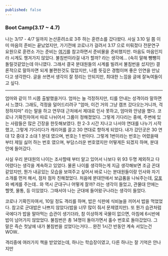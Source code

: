 ```yaml
---
published: false
---
```

### Boot Camp(3.17 ~ 4.7)

나는 3/17 - 4/7 일까지 논산훈려소로 3주 하는 훈련소를 갔다왔다. 사실 3.10 일 쯤 이미 마음의 준비는 끝났었지만, 가기전에 코로나가 걸려서 3.17 으로 미뤄졌다 전문연구요원으로 훈련소 가는 준비는 [여기](https://gist.github.com/hylowaker/6067fc5c45a85b10445011e16da16130)를 참고하면서 준비물을 준비했지만. 마음도 마음인지라 시계도 챙겨가지 않았다. 불침번이라걸 내가 할까? 라는 생각에... (속히 말해 뺑뺑히 돌릴것같았는데 아니였다. 그래서 결국 분대원들의 시계를 빌려서 불침번을 섰지만) 결론적으로 말하자면 되게 불편한것도 많았지만, 나름 뜻깊은 경험이며 좋은 인연을 만났다고 생각한다. 글을 쓰면서 생각이 잘 정리는 안되지만, 최대한 느낌을 글에 잘녹여들이고 싶다. 

---
엄마와 같이 11 시쯤 출발했을거다. 엄마는 늘 걱정하지만, 티를 안내는 성격이라 말하면서 느꼈다. 그래도, 걱정을 덜어드리려구 "엄마, 이건 거의 그냥 캠프 갔다오는거니까, 걱정하지마" 라는 말을 하고 연무대 근처에서 제대로 인사 못하고, 엄마와 안녕을 했다. 코로나 기확진자여서 따로 나뉘어서 그룹이 정해졌었다. 그렇게 기다리는 중에, 주변에 있는 사람들은 많은 긴장을 한듯해보였다. 한 2-3 시간 지나고 나서야 연대를 나누기 시작했고, 그렇게 기다리다가 캐리어를 끌고 30 연대로 향하게 되었다. 내가 갔던곳은 30 연대 12 중대 2 소대 1 분대 였으며, 번호는 1 번이다. 그렇게 1번이라는 번호는 어렸을때 부터 제일 싫어 하는 번호 였으며, 부담스러운 번호였지만 어떻게든 되겠지 하며, 분대 안에 들어갔다. 

사실 우리 분대원의 나이는 조사할때 부터 알고 있어서 나보다 위 93 두명 제외하고 다 어렸다는 생각을 계속하고 있었다. 물론 나이를 생각하는게 지금 생각해보면 조금 꼰대 같았지만, 뭔가 내공있는 모습을 보여주고 싶어서 바로 나는 분대원들이랑 인사와 자기소개를 먼저 해서, 점차 점차 친해졌었다. 처음에 분대안에서 보급품을 나눠주는데, [모포](http://prod.danawa.com/info/?pcode=2454844) 와 베게를 주는데.. 와 역시 군대구나 어떻게 잘까? 라는 생각이 들었고, 관물대 안에는 헬멧, 물통, 등 이있었다. 그때서야 나는 군대에 들어왔구나라는 생각이 들었다. 

코로나 기확진자여서, 10일 정도 격리를 하며, 밥은 식판에 식비늘을 끼어서 밥을 먹었었다. 참고로 군대밥은 나쁘지 않았다(밥을 너무 많이 줘서 문제였지만). 또 뭔가 습관처럼 국에다가 밥을 말아먹는 습관이 생기더라, 참 이상하게 국물이 없으면, 아침에 6시반에 밥이 넘어가지 않았었다. 불침번은 총 14명이 돌아가면서 홀수 번호로 돌아갔었다. 그 말은 즉슨 첫날에 내가 불침번을 섰었다는거다... 완전 1시간 반동안 계속 서있는건 WOW.. 

격리중에 여러가지 책을 받았었는데, 하나는 학습장이였고, 다른 하나는 잘 기억은 안나지만